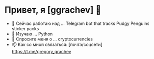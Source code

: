 # Привет, я [ggrachev] 👋

- 🔭 Сейчас работаю над ... Telegram bot that tracks Pudgy Penguins sticker packs 
- 🌱 Изучаю ...  Python
- 💬 Спросите меня о ...  cryptocurrencies
- 📫 Как со мной связаться: [почта/соцсети] https://t.me/gregory_grachev
